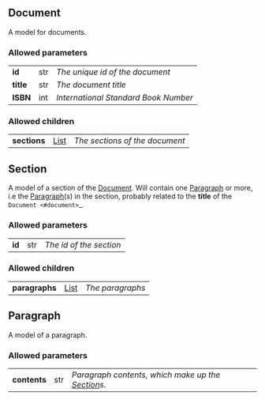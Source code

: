 ## Document
A model for documents.

### Allowed parameters
<table>
  <tr>
    <td><b>id</b></td>
    <td>str</td>
    <td><i>The unique id of the document</i></td>
 </tr>


  <tr>
    <td><b>title</b></td>
    <td>str</td>
    <td><i>The document title</i></td>
 </tr>


  <tr>
    <td><b>ISBN</b></td>
    <td>int</td>
    <td><i>International Standard Book Number</i></td>
 </tr>


</table>

### Allowed children
<table>
  <tr>
    <td><b>sections</b></td>
    <td><a href="#list">List</a></td>
    <td><i>The sections of the document</i></td>
  </tr>


</table>

## Section
A model of a section of the <a href="#document">Document</a>. Will contain one <a href="#paragraph">Paragraph</a> or more, i.e the <a href="#paragraph">Paragraph</a>(s) in the section, probably related to the <b>title</b> of the `Document <#document>`_.

### Allowed parameters
<table>
  <tr>
    <td><b>id</b></td>
    <td>str</td>
    <td><i>The id of the section</i></td>
 </tr>


</table>

### Allowed children
<table>
  <tr>
    <td><b>paragraphs</b></td>
    <td><a href="#list">List</a></td>
    <td><i>The paragraphs</i></td>
  </tr>


</table>

## Paragraph
A model of a paragraph.

### Allowed parameters
<table>
  <tr>
    <td><b>contents</b></td>
    <td>str</td>
    <td><i>Paragraph contents, which make up the <a href="#section">Section</a>s.</i></td>
 </tr>


</table>

